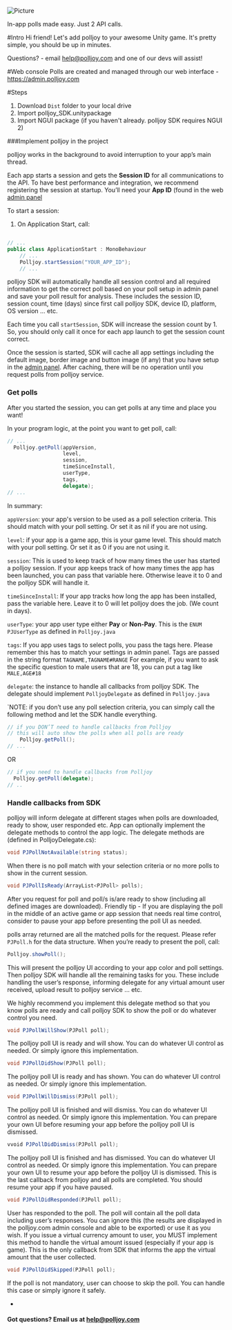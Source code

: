 ![Picture](http://www.polljoy.com/assets/images/logo/polljoy-logo-github.png)

In-app polls made easy. Just 2 API calls.


#Intro
Hi friend! Let's add polljoy to your awesome Unity game. It's pretty simple, you should be up in minutes.

Questions? - email help@polljoy.com and one of our devs will assist!

#Web console
Polls are created and managed through our web interface - https://admin.polljoy.com

#Steps
1. Download `Dist` folder to your local drive
2. Import polljoy_SDK.unitypackage
3. Import NGUI package (if you haven't already. polljoy SDK requires NGUI 2)

###Implement polljoy in the project

polljoy works in the background to avoid interruption to your app’s main thread.

Each app starts a session and gets the **Session ID** for all communications to the API. To have best performance and integration, we recommend registering the session at startup. You’ll need your **App ID** (found in the web [admin panel](https://admin.polljoy.com/applications/app)

 To start a session:
 1. On Application Start, call:

 ``` c#

 // ...
 public class ApplicationStart : MonoBehaviour
     // ...
     Polljoy.startSession("YOUR_APP_ID");
     // ...

 ```

 polljoy SDK will automatically handle all session control and all required information to get the correct poll based on your poll setup in admin panel and save your poll result for analysis. These includes the session ID, session count, time (days) since first call polljoy SDK, device ID, platform, OS version … etc.

 Each time you call `startSession`, SDK will increase the session count by 1. So, you should only call it once for each app launch to get the session count correct.

 Once the session is started, SDK will cache all app settings including the default image, border image and button image (if any) that you have setup in the [admin panel](https://admin.polljoy.com). After caching, there will be no operation until you request polls from polljoy service.

### Get polls

After you started the session, you can get polls at any time and place you want!

In your program logic, at the point you want to get poll, call:

 ``` c#
 // ...
   Polljoy.getPoll(appVersion,
                   level,
                   session,
                   timeSinceInstall,
                   userType,
                   tags,
                   delegate);
 // ...
 ```

In summary:

`appVersion`: your app's version to be used as a poll selection criteria. This should match with your poll setting. Or set it as nil if you are not using.

`level`: if your app is a game app, this is your game level. This should match with your poll setting. Or set it as 0 if you are not using it.

`session`: This is used to keep track of how many times the user has started a polljoy session. If your app keeps track of how many times the app has been launched, you can pass that variable here. Otherwise leave it to 0 and the polljoy SDK will handle it.

`timeSinceInstall`: If your app tracks how long the app has been installed, pass the variable here. Leave it to 0 will let polljoy does the job. (We count in days).

`userType`: your app user type either **Pay** or **Non-Pay**. This is the `ENUM PJUserType` as defined in `Polljoy.java`

`tags`: If you app uses tags to select polls, you pass the tags here. Please remember this has to match your settings in admin panel. Tags are passed in the string format `TAGNAME,TAGNAME#RANGE` For example, if you want to ask the specific question to male users that are 18, you can put a tag like `MALE,AGE#18`

`delegate`: the instance to handle all callbacks from polljoy SDK. The delegate should implement `PolljoyDelegate` as defined in `Polljoy.java`

`NOTE: if you don’t use any poll selection criteria, you can simply call the following method and let the SDK handle everything.

  ``` c#
  // if you DON’T need to handle callbacks from Polljoy
  // this will auto show the polls when all polls are ready
      Polljoy.getPoll();
  // ...
  ```
  OR
  ``` c#
  // if you need to handle callbacks from Polljoy
    Polljoy.getPoll(delegate);
  // ..
  ```

### Handle callbacks from SDK

polljoy will inform delegate at different stages when polls are downloaded, ready to show, user responded etc. App can optionally implement the delegate methods to control the app logic. The delegate methods are (defined in PolljoyDelegate.cs):


 ``` c#
 void PJPollNotAvailable(string status);
 ```

When there is no poll match with your selection criteria or no more polls to show in the current session.

 ``` c#
 void PJPollIsReady(ArrayList<PJPoll> polls);
 ```

After you request for poll and poll/s is/are ready to show (including all defined images are downloaded). Friendly tip - If you are displaying the poll in the middle of an active game or app session that needs real time control, consider to pause your app before presenting the poll UI as needed.

polls array returned are all the matched polls for the request. Please refer `PJPoll.h` for the data structure.
When you’re ready to present the poll, call:

 ``` c#
 Polljoy.showPoll();
 ```

This will present the polljoy UI according to your app color and poll settings. Then polljoy SDK will handle all the remaining tasks for you. These include handling the user’s response, informing delegate for any virtual amount user received, upload result to polljoy service … etc.

We highly recommend you implement this delegate method so that you know polls are ready and call polljoy SDK to show the poll or do whatever control you need.

 ``` c#
 void PJPollWillShow(PJPoll poll);
 ```

The polljoy poll UI is ready and will show. You can do whatever UI control as needed. Or simply ignore this implementation.

 ``` c#
 void PJPollDidShow(PJPoll poll);
 ```

The polljoy poll UI is ready and has shown. You can do whatever UI control as needed. Or simply ignore this implementation.

 ``` c#
 void PJPollWillDismiss(PJPoll poll);
 ```

The polljoy poll UI is finished and will dismiss. You can do whatever UI control as needed. Or simply ignore this implementation. You can prepare your own UI before resuming your app before the polljoy poll UI is dismissed.

 ``` c#
 vvoid PJPollDidDismiss(PJPoll poll);
 ```

The polljoy poll UI is finished and has dismissed. You can do whatever UI control as needed. Or simply ignore this implementation. You can prepare your own UI to resume your app before the polljoy UI is dismissed. This is the last callback from polljoy and all polls are completed. You should resume your app if you have paused.

 ``` c#
 void PJPollDidResponded(PJPoll poll);
 ```

User has responded to the poll. The poll will contain all the poll data including user’s responses. You can ignore this (the results are displayed in the polljoy.com admin console and able to be exported) or use it as you wish.
If you issue a virtual currency amount to user, you MUST implement this method to handle the virtual amount issued (especially if your app is game). This is the only callback from SDK that informs the app the virtual amount that the user collected.

 ``` c#
 void PJPollDidSkipped(PJPoll poll);
 ```

 If the poll is not mandatory, user can choose to skip the poll. You can handle this case or simply ignore it safely.

-
#### Got questions? Email us at help@polljoy.com
